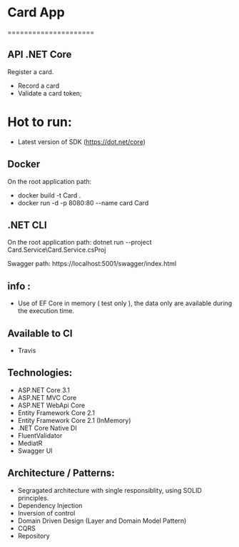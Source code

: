 # Card App

=====================
  
  ## API .NET Core
 
  Register a card.

- Record a card
- Validate a card token;

# Hot to run:
- Latest version of SDK (https://dot.net/core)

 ## Docker
  On the root application path:
  - docker build -t Card .
  - docker run -d -p 8080:80 --name card Card

 ## .NET CLI
  On the root application path:
  dotnet run --project Card.Service\Card.Service.csProj

  Swagger path:
  https://localhost:5001/swagger/index.html
  
  ## info :
  
   - Use of EF Core in memory ( test only ), the data only are available during the execution time.

## Available to CI
- Travis

## Technologies:

- ASP.NET Core 3.1
- ASP.NET MVC Core 
- ASP.NET WebApi Core
- Entity Framework Core 2.1
- Entity Framework Core 2.1 (InMemory)
- .NET Core Native DI
- FluentValidator
- MediatR
- Swagger UI

## Architecture / Patterns:

- Segragated architecture with single responsiblity, using SOLID principles.
- Dependency Injection
- Inversion of control
- Domain Driven Design (Layer and Domain Model Pattern)
- CQRS
- Repository


